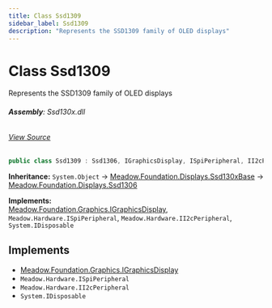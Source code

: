 ```yaml
---
title: Class Ssd1309
sidebar_label: Ssd1309
description: "Represents the SSD1309 family of OLED displays"
---
```

# Class Ssd1309
Represents the SSD1309 family of OLED displays

###### **Assembly**: Ssd130x.dll
###### [View Source](https://github.com/WildernessLabs/Meadow.Foundation.git/blob/develop/Source/Meadow.Foundation.Peripherals/Displays.Ssd130x/Driver/Drivers/Ssd1309.cs#L8)
```csharp title="Declaration"
public class Ssd1309 : Ssd1306, IGraphicsDisplay, ISpiPeripheral, II2cPeripheral, IDisposable
```
**Inheritance:** `System.Object` -> [Meadow.Foundation.Displays.Ssd130xBase](../Meadow.Foundation.Displays/Ssd130xBase) -> [Meadow.Foundation.Displays.Ssd1306](../Meadow.Foundation.Displays/Ssd1306)

**Implements:**  
[Meadow.Foundation.Graphics.IGraphicsDisplay](../Meadow.Foundation.Graphics/IGraphicsDisplay), `Meadow.Hardware.ISpiPeripheral`, `Meadow.Hardware.II2cPeripheral`, `System.IDisposable`


## Implements

* [Meadow.Foundation.Graphics.IGraphicsDisplay](../Meadow.Foundation.Graphics/IGraphicsDisplay)
* `Meadow.Hardware.ISpiPeripheral`
* `Meadow.Hardware.II2cPeripheral`
* `System.IDisposable`
